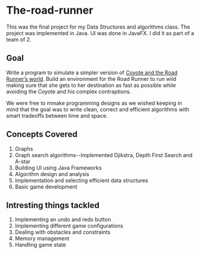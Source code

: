# The-road-runner
This was the final project for my Data Structures and algorithms class. The project was implemented in Java. UI was done in JavaFX. I did it as part of a team of 2.

## Goal
Write a program to simulate a simpler version of [Coyote and the Road Runner’s world](https://en.wikipedia.org/wiki/Wile_E._Coyote_and_the_Road_Runner). Build an environment for the Road Runner to run wild making sure that she gets to her destination as fast as possible while avoiding the Coyote and his complex contraptions.

We were free to mmake programming designs as we wished keeping in mind that the goal was to write clean, correct and efficient algorithms with smart tradeoffs between time and space.

## Concepts Covered
1. Graphs
2. Graph search algorithms--Implemented Djikstra, Depth First Search and A-star
3. Building UI using Java Frameworks
4. Algorithm design and analysis
5. Implementation and selecting efficient data structures
6. Basic game development

## Intresting things tackled
1. Implementing an undo and redo button
2. Implementing different game configurations
3. Dealing with obstacles and constraints
4. Memory management
5. Handling game state

